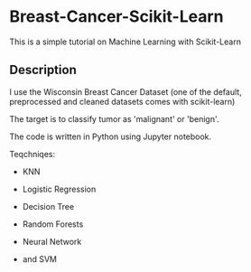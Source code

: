 # Breast-Cancer-Scikit-Learn

This is a simple tutorial on Machine Learning with Scikit-Learn

## Description

I use the Wisconsin Breast Cancer Dataset (one of the default, preprocessed and cleaned datasets comes with scikit-learn)

The target is to classify tumor as 'malignant' or 'benign'.

The code is written in Python using Jupyter notebook.

Teqchniqes:

* KNN

* Logistic Regression

* Decision Tree

* Random Forests

* Neural Network

* and SVM








